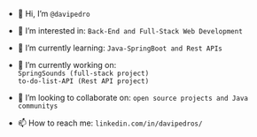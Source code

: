 - 👋 Hi, I’m `@davipedro`
  
- 👀 I’m interested in: `Back-End and Full-Stack Web Development`
  
- 🌱 I’m currently learning: `Java-SpringBoot and Rest APIs`
  
- 🔭 I’m currently working on: <br> `SpringSounds (full-stack project)` <br> `to-do-list-API (Rest API project)`
  
- 💞️ I’m looking to collaborate on: `open source projects and Java communitys`
  
- 📫 How to reach me: `linkedin.com/in/davipedros/`

<!---
davipedro/davipedro is a ✨ special ✨ repository because its `README.md` (this file) appears on your GitHub profile.
You can click the Preview link to take a look at your changes.
--->
